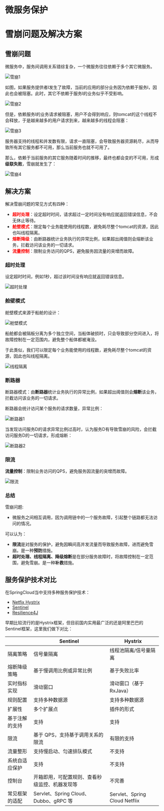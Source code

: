 # 微服务保护


# 雪崩问题及解决方案

## 雪崩问题

微服务中，服务间调用关系错综复杂，一个微服务往往依赖于多个其它微服务。

![雪崩1](./images/微服务保护/雪崩1.png)

如图，如果服务提供者I发生了故障，当前的应用的部分业务因为依赖于服务I，因此也会被阻塞。此时，其它不依赖于服务I的业务似乎不受影响。

![雪崩2](./images/微服务保护/雪崩2.png)

但是，依赖服务I的业务请求被阻塞，用户不会得到响应，则tomcat的这个线程不会释放，于是越来越多的用户请求到来，越来越多的线程会阻塞：

![雪崩3](./images/微服务保护/雪崩3.png)

服务器支持的线程和并发数有限，请求一直阻塞，会导致服务器资源耗尽，从而导致所有其它服务都不可用，那么当前服务也就不可用了。

那么，依赖于当前服务的其它服务随着时间的推移，最终也都会变的不可用，形成**级联失败**，雪崩就发生了：

![雪崩4](./images/微服务保护/雪崩4.png)

## 解决方案

解决雪崩问题的常见方式有四种：

- **<font color="red">超时处理</font>**：设定超时时间，请求超过一定时间没有响应就返回错误信息，不会无休止等待。
- **<font color="red">舱壁模式</font>**：限定每个业务能使用的线程数，避免耗尽整个tomcat的资源，因此也叫线程隔离。
- **<font color="red">熔断降级</font>**：由断路器统计业务执行的异常比例，如果超出阈值则会熔断该业务，拦截访问该业务的一切请求。
- **<font color="red">流量控制</font>**：限制业务访问的QPS，避免服务因流量的突增而故障。

### 超时处理

设定超时时间，例如1秒，超过该时间没有响应就返回错误信息。

![超时处理](./images/微服务保护/超时处理.png)

### 舱壁模式

舱壁模式来源于船舱的设计：

![舱壁模式](./images/微服务保护/舱壁模式.png)

船舱都会被隔板分离为多个独立空间，当船体破损时，只会导致部分空间进入，将故障控制在一定范围内，避免整个船体都被淹没。

于此类似，我们可以限定每个业务能使用的线程数，避免耗尽整个tomcat的资源，因此也叫线程隔离。

![线程隔离](./images/微服务保护/线程隔离.png)

### 断路器

断路器模式：由**断路器**统计业务执行的异常比例，如果超出阈值则会**熔断**该业务，拦截访问该业务的一切请求。

断路器会统计访问某个服务的请求数量，异常比例：

![断路器1](./images/微服务保护/断路器1.png)

当发现访问服务D的请求异常比例过高时，认为服务D有导致雪崩的风险，会拦截访问服务D的一切请求，形成熔断：

![断路器2](./images/微服务保护/断路器2.png)

### 限流

**流量控制**：限制业务访问的QPS，避免服务因流量的突增而故障。

![限流](./images/微服务保护/限流.png)

### 总结

雪崩问题:

- 微服务之间相互调用，因为调用链中的一个服务故障，引起整个链路都无法访问的情况。

可以认为：

- **限流**是对服务的保护，避免因瞬间高并发流量而导致服务故障，进而避免雪崩。是一种**预防**措施。
- **超时处理、线程隔离、降级熔断**是在部分服务故障时，将故障控制在一定范围，避免雪崩。是一种**补救**措施。

## 服务保护技术对比

在SpringCloud当中支持多种服务保护技术：

- [Netfix Hystrix](https://github.com/Netflix/Hystrix)
- [Sentinel](https://github.com/alibaba/Sentinel)
- [Resilience4J](https://github.com/resilience4j/resilience4j)

早期比较流行的是Hystrix框架，但目前国内实用最广泛的还是阿里巴巴的Sentinel框架，这里我们做下对比：

|                | **Sentinel**                                   | **Hystrix**                   |
| -------------- | ---------------------------------------------- | ----------------------------- |
| 隔离策略       | 信号量隔离                                     | 线程池隔离/信号量隔离         |
| 熔断降级策略   | 基于慢调用比例或异常比例                       | 基于失败比率                  |
| 实时指标实现   | 滑动窗口                                       | 滑动窗口（基于 RxJava）       |
| 规则配置       | 支持多种数据源                                 | 支持多种数据源                |
| 扩展性         | 多个扩展点                                     | 插件的形式                    |
| 基于注解的支持 | 支持                                           | 支持                          |
| 限流           | 基于 QPS，支持基于调用关系的限流               | 有限的支持                    |
| 流量整形       | 支持慢启动、匀速排队模式                       | 不支持                        |
| 系统自适应保护 | 支持                                           | 不支持                        |
| 控制台         | 开箱即用，可配置规则、查看秒级监控、机器发现等 | 不完善                        |
| 常见框架的适配 | Servlet、Spring Cloud、Dubbo、gRPC  等         | Servlet、Spring Cloud Netflix |

